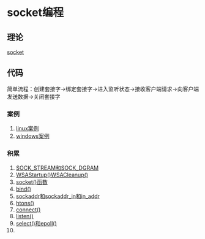 # socket编程

## 理论
[socket](../../%E6%9C%8D%E5%8A%A1%E5%99%A8%E7%BD%91%E7%BB%9C/%E8%AE%A1%E7%AE%97%E6%9C%BA%E7%BD%91%E7%BB%9C/socket.md)

## 代码

简单流程：创建套接字->绑定套接字->进入监听状态->接收客户端请求->向客户端发送数据->关闭套接字

### 案例
1. [linux案例](linux案例.md)
2. [windows案例](windows案例.md)

### 积累
1. [SOCK_STREAM和SOCK_DGRAM](SOCK_STREAM和SOCK_DGRAM.md)
2. [WSAStartup()WSACleanup()](WSAStartup()WSACleanup().md)
3. [socket()函数](socket()函数.md)
4. [bind()](bind().md)
5. [sockaddr和sockaddr_in和in_addr](sockaddr和sockaddr_in和in_addr.md)
6. [htons()](htons().md)
7. [connect()](connect().md)
8. [listen()](listen().md)
9. [select()和epoll()](select()和epoll().md)
10. 